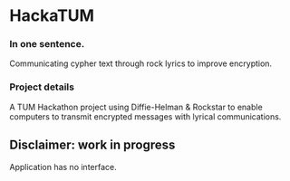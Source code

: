 # HackaTUM
### In one sentence.
Communicating cypher text through rock lyrics to improve encryption.

### Project details
A TUM Hackathon project using Diffie-Helman &amp; Rockstar to enable computers to transmit encrypted messages with lyrical communications.

## Disclaimer: work in progress 
Application has no interface.
